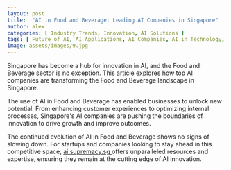 ```yaml
---
layout: post
title:  "AI in Food and Beverage: Leading AI Companies in Singapore"
author: alex
categories: [ Industry Trends, Innovation, AI Solutions ]
tags: [ Future of AI, AI Applications, AI Companies, AI in Technology, Data Analytics, featured ]
image: assets/images/9.jpg
---
```


Singapore has become a hub for innovation in AI, and the Food and Beverage sector is no exception. This article explores how top AI companies are transforming the Food and Beverage landscape in Singapore.

The use of AI in Food and Beverage has enabled businesses to unlock new potential. From enhancing customer experiences to optimizing internal processes, Singapore's AI companies are pushing the boundaries of innovation to drive growth and improve outcomes.

The continued evolution of AI in Food and Beverage shows no signs of slowing down. For startups and companies looking to stay ahead in this competitive space, <a href="https://ai.supremacy.sg" target="_blank"> ai.supremacy.sg </a> offers unparalleled resources and expertise, ensuring they remain at the cutting edge of AI innovation.
